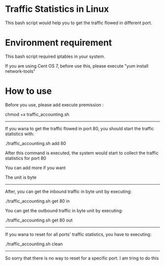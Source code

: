 # Traffic Statistics in Linux
This bash script would help you to get the traffic flowed in different port. 
# Environment requirement
<p>This bash script required iptables in your system. </p>
<p>If you are using Cent OS 7, before use this, please execute "yum install network-tools"</p>

# How to use
<p>Before you use, please add execute premission :</p>
<p>chmod +x traffic_accounting.sh</p>
<hr>
<p>If you wana to get the traffic flowed in port 80, you should start the traffic statistics with: </p>
<p>./traffic_accounting.sh add 80</p>
<p>After this command is executed, the system would start to collect the traffic statistics for port 80</p>
<p>You can add more if you want</p>
<p>The unit is byte</p>
<hr>
<p>After, you can get the inbound traffic in byte unit by executing: </p>
<p>./traffic_accounting.sh get 80 in</p>
<p>You can get the outbound traffic in byte unit by executing: </p>
<p>./traffic_accounting.sh get 80 out</p>
<hr>
<p>If you wana to reset for all ports' traffic statistics, you have to executing: </p>
<p>./traffic_accounting.sh clean</p>
<hr>
<p>So sorry that there is no way to reset for a specific port. I am tring to do this</p>
